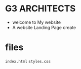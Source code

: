 # G3 ARCHITECTS
- welcome to My website
- A website Landing Page create
# files
```index.html```
```styles.css```